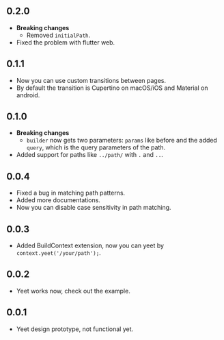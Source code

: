 
## 0.2.0
* **Breaking changes**
  * Removed `initialPath`.
* Fixed the problem with flutter web.
## 0.1.1
* Now you can use custom transitions between pages.
* By default the transition is Cupertino on macOS/iOS and Material on android.

## 0.1.0

* **Breaking changes**
  * `builder` now gets two parameters: `params` like before and the added `query`, which is the query parameters of the path.
* Added support for paths like `../path/` with `.` and `..`.

## 0.0.4

* Fixed a bug in matching path patterns.
* Added more documentations.
* Now you can disable case sensitivity in path matching.

## 0.0.3

* Added BuildContext extension, now you can yeet by `context.yeet('/your/path');`.

## 0.0.2

* Yeet works now, check out the example.


## 0.0.1

* Yeet design prototype, not functional yet.
